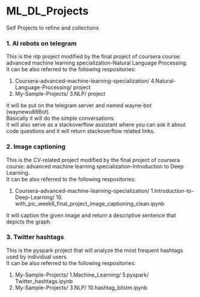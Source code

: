 # ML_DL_Projects
Self Projects to refine and collections

### 1. AI robots on telegram
This is the nlp project modified by the final project of coursera course: advanced machine learning specialization-Natural Language Processing.  
It can be also referred to the following respositories: <br>
1) Coursera-advanced-machine-learning-specialization/ 4.Natural-Language-Processing/ project <br>
2) My-Sample-Projects/ 3.NLP/ project <br>

It will be put on the telegram server and named wayne-bot (waynewu86Bot). <br>
Basically it will do the simple conversations. <br> 
it will also serve as a stackoverflow assistant where you can ask it about code questions and it will return stackoverflow related links.

### 2. Image captioning
This is the CV-related project modified by the final project of coursera course: advanced machine learning specialization-Introduction to Deep Learning.   
It can be also referred to the following respositories: <br>
1) Coursera-advanced-machine-learning-specialization/ 1.Introduction-to-Deep-Learning/ 10. with_pic_week6_final_project_image_captioning_clean.ipynb <br>

It will caption the given image and return a descriptive sentence that depicts the graph.  


### 3. Twitter hashtags
This is the pyspark project that will analyze the most frequent hashtags used by individual users.   
It can be also referred to the following respositories: <br>
1) My-Sample-Projects/ 1.Machine_Learning/ 5.pyspark/ Twitter_hashtags.ipynb <br>
2) My-Sample-Projects/ 3.NLP/ 10.hashtag_bilstm.ipynb <br>

